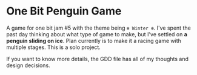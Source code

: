 # One Bit Penguin Game

A game for one bit jam #5 with the theme being `❄️ Winter ❄️`. I've spent the past day thinking about what type of game to make, but I've settled on **a penguin sliding on ice**. Plan currently is to make it a racing game with multiple stages. This is a solo project.

If you want to know more details, the GDD file has all of my thoughts and design decisions.
